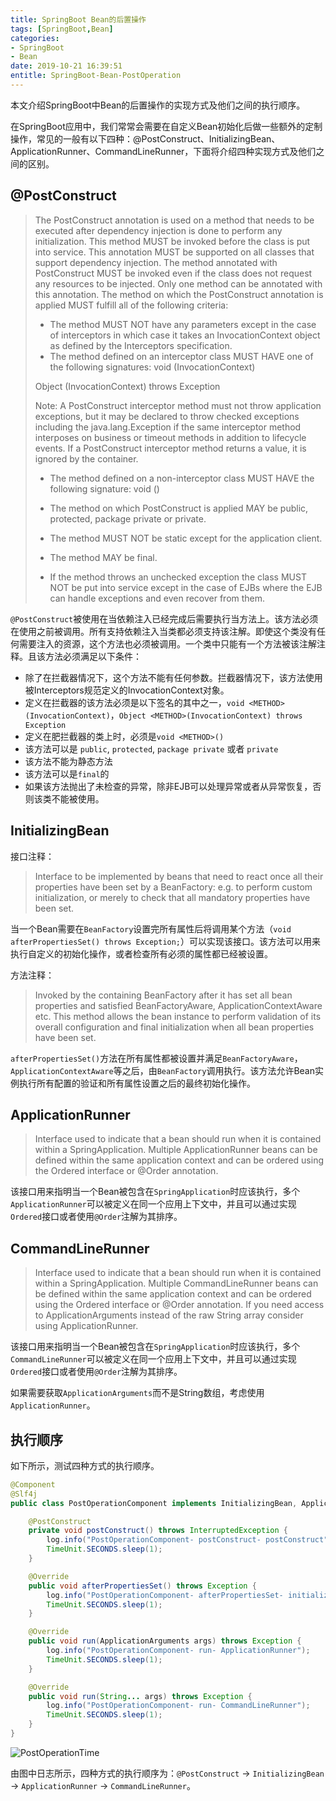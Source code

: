 ```yaml
---
title: SpringBoot Bean的后置操作
tags: [SpringBoot,Bean]
categories:
- SpringBoot
- Bean
date: 2019-10-21 16:39:51
entitle: SpringBoot-Bean-PostOperation
---
```


本文介绍SpringBoot中Bean的后置操作的实现方式及他们之间的执行顺序。

<!--more-->

在SpringBoot应用中，我们常常会需要在自定义Bean初始化后做一些额外的定制操作，常见的一般有以下四种：@PostConstruct、InitializingBean、ApplicationRunner、CommandLineRunner，下面将介绍四种实现方式及他们之间的区别。


## @PostConstruct

> The PostConstruct annotation is used on a method that needs to be executed after dependency injection is done to perform any initialization. This method MUST be invoked before the class is put into service. This annotation MUST be supported on all classes that support dependency injection. The method annotated with PostConstruct MUST be invoked even if the class does not request any resources to be injected. Only one method can be annotated with this annotation. The method on which the PostConstruct annotation is applied MUST fulfill all of the following criteria:
> * The method MUST NOT have any parameters except in the case of interceptors in which case it takes an InvocationContext object as defined by the Interceptors specification.
> * The method defined on an interceptor class MUST HAVE one of the following signatures:
> void <METHOD>(InvocationContext)
>
> Object <METHOD>(InvocationContext) throws Exception
>
> Note: A PostConstruct interceptor method must not throw application exceptions, but it may be declared to throw checked exceptions including the java.lang.Exception if the same interceptor method interposes on business or timeout methods in addition to lifecycle events. If a PostConstruct interceptor method returns a value, it is ignored by the  container.
>
> * The method defined on a non-interceptor class MUST HAVE the following signature:
> void <METHOD>()
>
> * The method on which PostConstruct is applied MAY be public, protected, package private or private.
> * The method MUST NOT be static except for the application client.
> * The method MAY be final.
> * If the method throws an unchecked exception the class MUST NOT be put into service except in the case of EJBs where the EJB can handle exceptions and even recover from them.

`@PostConstruct`被使用在当依赖注入已经完成后需要执行当方法上。该方法必须在使用之前被调用。所有支持依赖注入当类都必须支持该注解。即使这个类没有任何需要注入的资源，这个方法也必须被调用。一个类中只能有一个方法被该注解注释。且该方法必须满足以下条件：
* 除了在拦截器情况下，这个方法不能有任何参数。拦截器情况下，该方法使用被Interceptors规范定义的InvocationContext对象。
* 定义在拦截器的该方法必须是以下签名的其中之一，`void <METHOD>(InvocationContext)`，`Object <METHOD>(InvocationContext) throws Exception`
* 定义在肥拦截器的类上时，必须是`void <METHOD>()`
* 该方法可以是 `public`, `protected`, `package private` 或者 `private`
* 该方法不能为静态方法
* 该方法可以是`final`的
* 如果该方法抛出了未检查的异常，除非EJB可以处理异常或者从异常恢复，否则该类不能被使用。

## InitializingBean

接口注释：

> Interface to be implemented by beans that need to react once all their properties have been set by a BeanFactory: e.g. to perform custom initialization, or merely to check that all mandatory properties have been set.

当一个Bean需要在`BeanFactory`设置完所有属性后将调用某个方法（`void afterPropertiesSet() throws Exception;`）可以实现该接口。该方法可以用来执行自定义的初始化操作，或者检查所有必须的属性都已经被设置。

方法注释：

> Invoked by the containing BeanFactory after it has set all bean properties and satisfied BeanFactoryAware, ApplicationContextAware etc. This method allows the bean instance to perform validation of its overall configuration and final initialization when all bean properties have been set.

`afterPropertiesSet()`方法在所有属性都被设置并满足`BeanFactoryAware`， `ApplicationContextAware`等之后，由`BeanFactory`调用执行。该方法允许Bean实例执行所有配置的验证和所有属性设置之后的最终初始化操作。

## ApplicationRunner

> Interface used to indicate that a bean should run when it is contained within a SpringApplication. Multiple ApplicationRunner beans can be defined within the same application context and can be ordered using the Ordered interface or @Order annotation.

该接口用来指明当一个Bean被包含在`SpringApplication`时应该执行，多个`ApplicationRunner`可以被定义在同一个应用上下文中，并且可以通过实现`Ordered`接口或者使用`@Order`注解为其排序。

## CommandLineRunner
> Interface used to indicate that a bean should run when it is contained within a SpringApplication. Multiple CommandLineRunner beans can be defined within the same application context and can be ordered using the Ordered interface or @Order annotation.
> If you need access to ApplicationArguments instead of the raw String array consider using ApplicationRunner.

该接口用来指明当一个Bean被包含在`SpringApplication`时应该执行，多个`CommandLineRunner`可以被定义在同一个应用上下文中，并且可以通过实现`Ordered`接口或者使用`@Order`注解为其排序。

如果需要获取`ApplicationArguments`而不是String数组，考虑使用`ApplicationRunner`。

## 执行顺序

如下所示，测试四种方式的执行顺序。

```java
@Component
@Slf4j
public class PostOperationComponent implements InitializingBean, ApplicationRunner, CommandLineRunner {

    @PostConstruct
    private void postConstruct() throws InterruptedException {
        log.info("PostOperationComponent- postConstruct- postConstruct");
        TimeUnit.SECONDS.sleep(1);
    }

    @Override
    public void afterPropertiesSet() throws Exception {
        log.info("PostOperationComponent- afterPropertiesSet- initializingBean");
        TimeUnit.SECONDS.sleep(1);
    }

    @Override
    public void run(ApplicationArguments args) throws Exception {
        log.info("PostOperationComponent- run- ApplicationRunner");
        TimeUnit.SECONDS.sleep(1);
    }

    @Override
    public void run(String... args) throws Exception {
        log.info("PostOperationComponent- run- CommandLineRunner");
        TimeUnit.SECONDS.sleep(1);
    }
}
```

![PostOperationTime](https://nopainanymore.oss-cn-hangzhou.aliyuncs.com/DeepInSpring/PostOperationTime.png?x-oss-process=style/sw-white
)

由图中日志所示，四种方式的执行顺序为：`@PostConstruct` -> `InitializingBean` -> `ApplicationRunner` -> `CommandLineRunner`。
